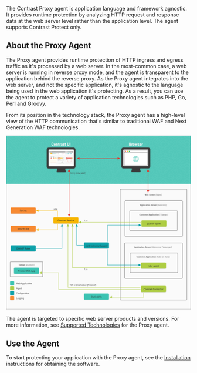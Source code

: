<!--
title: "Contrast Proxy Agent Overview"
description: "Overview of the Contrast Proxy agent"
tags: "installation agent webserver nginx overview"
-->

The Contrast Proxy agent is application language and framework agnostic. It provides runtime protection by analyzing HTTP request and response data at the web server level rather than the application level. The agent supports Contrast Protect only. 

## About the Proxy Agent

The Proxy agent provides runtime protection of HTTP ingress and egress traffic as it's processed by a web server. In the most-common case, a web server is running in reverse proxy mode, and the agent is transparent to the application behind the reverse proxy. As the Proxy agent integrates into the web server, and not the specific application, it's agnostic to the language being used in the web application it's protecting. As a result, you can use the agent to protect a variety of application technologies such as PHP, Go, Perl and Groovy.   

From its position in the technology stack, the Proxy agent has a high-level view of the HTTP communication that's similar to traditional WAF and Next Generation WAF technologies.

<a href="assets/images/Webserver-agent-diagram.png" rel="lightbox" title="Proxy agent architecture"><img class="thumbnail" src="assets/images/Webserver-agent-diagram.png"/></a>

The agent is targeted to specific web server products and versions. For more information, see [Supported Technologies](installation-webserver.html#webserver-supported) for the Proxy agent. 

## Use the Agent

To start protecting your application with the Proxy agent, see the [Installation](installation-webserver.html#webserver-install) instructions for obtaining the software.
